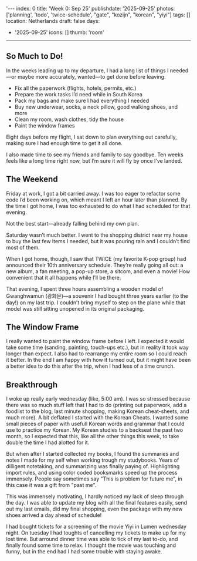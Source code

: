 '---
index: 0
title: 'Week 0: Sep 25'
publishdate: '2025-09-25'
photos: ['planning', 'todo', 'twice-schedule', "gate", "kozijn", "korean", "yiyi"]
tags: []
location: Netherlands
draft: false
days:
  - '2025-09-25'
icons: []
thumb: 'room'
---
## So Much to Do!

In the weeks leading up to my departure, I had a long list of things I needed—or maybe more accurately, wanted—to get done before leaving.

- Fix all the paperwork (flights, hotels, permits, etc.)
- Prepare the work tasks I’d need while in South Korea
- Pack my bags and make sure I had everything I needed
- Buy new underwear, socks, a neck pillow, good walking shoes, and more
- Clean my room, wash clothes, tidy the house
- Paint the window frames

Eight days before my flight, I sat down to plan everything out carefully, making sure I had enough time to get it all done.

I also made time to see my friends and family to say goodbye. Ten weeks feels like a long time right now, but I’m sure it will fly by once I’ve landed.

## The Weekend

Friday at work, I got a bit carried away. I was too eager to refactor some code I’d been working on, which meant I left an hour later than planned. By the time I got home, I was too exhausted to do what I had scheduled for that evening.

Not the best start—already falling behind my own plan.

Saturday wasn’t much better. I went to the shopping district near my house to buy the last few items I needed, but it was pouring rain and I couldn’t find most of them.

When I got home, though, I saw that TWICE (my favorite K-pop group) had announced their 10th anniversary schedule. They’re really going all out: a new album, a fan meeting, a pop-up store, a sitcom, and even a movie! How convenient that it all happens while I’ll be there.

That evening, I spent three hours assembling a wooden model of Gwanghwamun (광화문)—a souvenir I had bought three years earlier (to the day!) on my last trip. I couldn’t bring myself to step on the plane while that model was still sitting unopened in its original packaging.

## The Window Frame
I really wanted to paint the window frame before I left. I expected it would take some time (sanding, painting, touch-ups etc.), but in reality it took way longer than expect. I also had to rearrange my entire room so I could reach it better. In the end I am happy with how it turned out, but it might have been a better idea to do this after the trip, when I had less of a time crunch. 

## Breakthrough
I woke up really early wednesday (like, 5:00 am). I was so stressed because there was so much stuff left that I had to do (printing out paperwork, add a foodlist to the blog, last minute shopping, making Korean cheat-sheets, and much more). A bit deflated I started with the Korean Cheats. I wanted some small pieces of paper with usefull Korean words and grammar that I could use to practice my Korean. My Korean studies to a backseat the past two month, so I expected that this, like all the other things this week, to take double the time I had alotted for it. 

But when after I started collected my books, I found the summaries and notes I made for my self when working trough my studybooks. Years of dilligent notetaking, and summarizing was finally paying of. Highlighting import rules, and using color coded booksmarks speed up the process immensely. People say sometimes say "This is problem for future me", in this case it was a gift from "past me". 

This was immensely motivating, I hardly noticed my lack of sleep through the day. I was able to update my blog with all the final features easily, send out my last emails, did my final shopping, even the package with my new shoes arrived a day ahead of schedule! 

I had bought tickets for a screening of the movie Yiyi in Lumen wednesday night. On tuesday I had toughts of cancelling my tickets to make up for my lost time. But arround dinner time was able to tick of my last to-do, and finally found some time to relax. I thought the movie was touching and funny, but in the end had I had some trouble with staying awake. 

